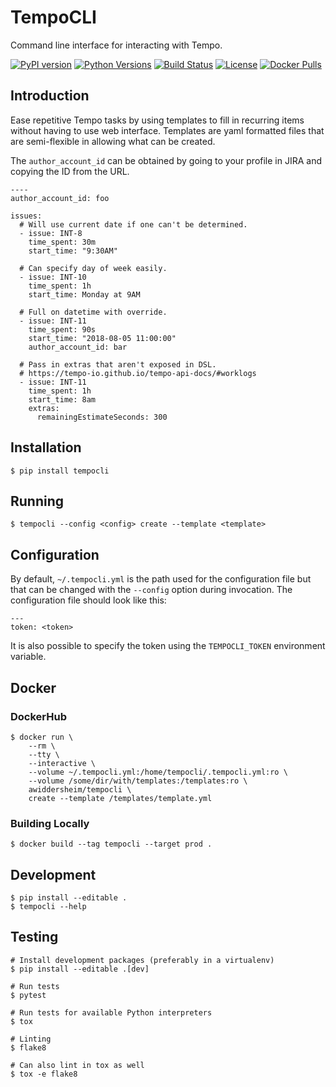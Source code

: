 # TempoCLI

Command line interface for interacting with Tempo.

[![PyPI version](https://img.shields.io/pypi/v/tempocli.svg)](https://pypi.org/project/tempocli)
[![Python Versions](https://img.shields.io/pypi/pyversions/tempocli.svg)](https://pypi.org/project/tempocli)
[![Build Status](https://github.com/awiddersheim/tempocli/actions/workflows/cicd.yml/badge.svg)](https://github.com/awiddersheim/tempocli/actions/workflows/cicd.yml)
[![License](https://img.shields.io/pypi/l/tempocli.svg)](https://github.com/awiddersheim/tempocli/blob/main/LICENSE)
[![Docker Pulls](https://img.shields.io/docker/pulls/awiddersheim/tempocli.svg)](https://hub.docker.com/r/awiddersheim/tempocli)

## Introduction

Ease repetitive Tempo tasks by using templates to fill in recurring
items without having to use web interface. Templates are yaml formatted
files that are semi-flexible in allowing what can be created.

The `author_account_id` can be obtained by going to your profile in
JIRA and copying the ID from the URL.

```
----
author_account_id: foo

issues:
  # Will use current date if one can't be determined.
  - issue: INT-8
    time_spent: 30m
    start_time: "9:30AM"

  # Can specify day of week easily.
  - issue: INT-10
    time_spent: 1h
    start_time: Monday at 9AM

  # Full on datetime with override.
  - issue: INT-11
    time_spent: 90s
    start_time: "2018-08-05 11:00:00"
    author_account_id: bar

  # Pass in extras that aren't exposed in DSL.
  # https://tempo-io.github.io/tempo-api-docs/#worklogs
  - issue: INT-11
    time_spent: 1h
    start_time: 8am
    extras:
      remainingEstimateSeconds: 300
```

## Installation

```
$ pip install tempocli
```

## Running

```
$ tempocli --config <config> create --template <template>
```

## Configuration

By default, `~/.tempocli.yml` is the path used for the configuration
file but that can be changed with the `--config` option during
invocation. The configuration file should look like this:

```
---
token: <token>
```

It is also possible to specify the token using the `TEMPOCLI_TOKEN`
environment variable.

## Docker

### DockerHub

```
$ docker run \
    --rm \
    --tty \
    --interactive \
    --volume ~/.tempocli.yml:/home/tempocli/.tempocli.yml:ro \
    --volume /some/dir/with/templates:/templates:ro \
    awiddersheim/tempocli \
    create --template /templates/template.yml
```

### Building Locally

```
$ docker build --tag tempocli --target prod .
```

## Development

```
$ pip install --editable .
$ tempocli --help
```

## Testing

```
# Install development packages (preferably in a virtualenv)
$ pip install --editable .[dev]

# Run tests
$ pytest

# Run tests for available Python interpreters
$ tox

# Linting
$ flake8

# Can also lint in tox as well
$ tox -e flake8
```
